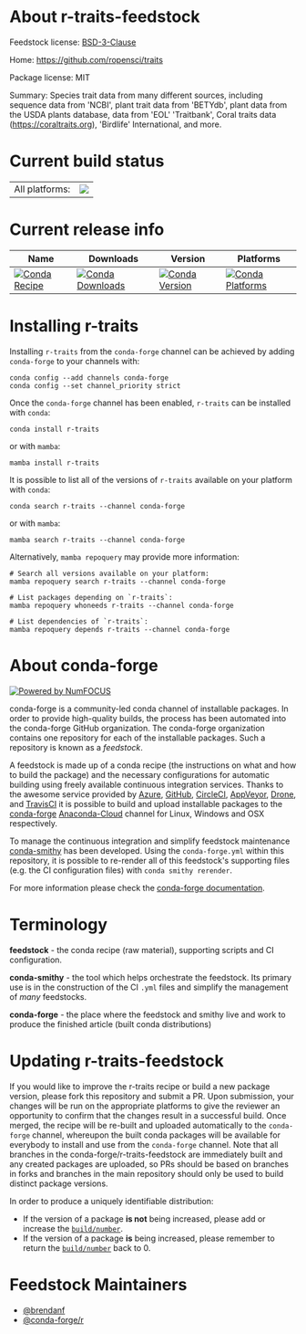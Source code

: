 About r-traits-feedstock
========================

Feedstock license: [BSD-3-Clause](https://github.com/conda-forge/r-traits-feedstock/blob/main/LICENSE.txt)

Home: https://github.com/ropensci/traits

Package license: MIT

Summary: Species trait data from many different sources, including sequence data from 'NCBI', plant trait data from 'BETYdb', plant data from the USDA plants database, data from 'EOL' 'Traitbank', Coral traits data (<https://coraltraits.org>), 'Birdlife' International, and more.

Current build status
====================


<table><tr><td>All platforms:</td>
    <td>
      <a href="https://dev.azure.com/conda-forge/feedstock-builds/_build/latest?definitionId=8418&branchName=main">
        <img src="https://dev.azure.com/conda-forge/feedstock-builds/_apis/build/status/r-traits-feedstock?branchName=main">
      </a>
    </td>
  </tr>
</table>

Current release info
====================

| Name | Downloads | Version | Platforms |
| --- | --- | --- | --- |
| [![Conda Recipe](https://img.shields.io/badge/recipe-r--traits-green.svg)](https://anaconda.org/conda-forge/r-traits) | [![Conda Downloads](https://img.shields.io/conda/dn/conda-forge/r-traits.svg)](https://anaconda.org/conda-forge/r-traits) | [![Conda Version](https://img.shields.io/conda/vn/conda-forge/r-traits.svg)](https://anaconda.org/conda-forge/r-traits) | [![Conda Platforms](https://img.shields.io/conda/pn/conda-forge/r-traits.svg)](https://anaconda.org/conda-forge/r-traits) |

Installing r-traits
===================

Installing `r-traits` from the `conda-forge` channel can be achieved by adding `conda-forge` to your channels with:

```
conda config --add channels conda-forge
conda config --set channel_priority strict
```

Once the `conda-forge` channel has been enabled, `r-traits` can be installed with `conda`:

```
conda install r-traits
```

or with `mamba`:

```
mamba install r-traits
```

It is possible to list all of the versions of `r-traits` available on your platform with `conda`:

```
conda search r-traits --channel conda-forge
```

or with `mamba`:

```
mamba search r-traits --channel conda-forge
```

Alternatively, `mamba repoquery` may provide more information:

```
# Search all versions available on your platform:
mamba repoquery search r-traits --channel conda-forge

# List packages depending on `r-traits`:
mamba repoquery whoneeds r-traits --channel conda-forge

# List dependencies of `r-traits`:
mamba repoquery depends r-traits --channel conda-forge
```


About conda-forge
=================

[![Powered by
NumFOCUS](https://img.shields.io/badge/powered%20by-NumFOCUS-orange.svg?style=flat&colorA=E1523D&colorB=007D8A)](https://numfocus.org)

conda-forge is a community-led conda channel of installable packages.
In order to provide high-quality builds, the process has been automated into the
conda-forge GitHub organization. The conda-forge organization contains one repository
for each of the installable packages. Such a repository is known as a *feedstock*.

A feedstock is made up of a conda recipe (the instructions on what and how to build
the package) and the necessary configurations for automatic building using freely
available continuous integration services. Thanks to the awesome service provided by
[Azure](https://azure.microsoft.com/en-us/services/devops/), [GitHub](https://github.com/),
[CircleCI](https://circleci.com/), [AppVeyor](https://www.appveyor.com/),
[Drone](https://cloud.drone.io/welcome), and [TravisCI](https://travis-ci.com/)
it is possible to build and upload installable packages to the
[conda-forge](https://anaconda.org/conda-forge) [Anaconda-Cloud](https://anaconda.org/)
channel for Linux, Windows and OSX respectively.

To manage the continuous integration and simplify feedstock maintenance
[conda-smithy](https://github.com/conda-forge/conda-smithy) has been developed.
Using the ``conda-forge.yml`` within this repository, it is possible to re-render all of
this feedstock's supporting files (e.g. the CI configuration files) with ``conda smithy rerender``.

For more information please check the [conda-forge documentation](https://conda-forge.org/docs/).

Terminology
===========

**feedstock** - the conda recipe (raw material), supporting scripts and CI configuration.

**conda-smithy** - the tool which helps orchestrate the feedstock.
                   Its primary use is in the construction of the CI ``.yml`` files
                   and simplify the management of *many* feedstocks.

**conda-forge** - the place where the feedstock and smithy live and work to
                  produce the finished article (built conda distributions)


Updating r-traits-feedstock
===========================

If you would like to improve the r-traits recipe or build a new
package version, please fork this repository and submit a PR. Upon submission,
your changes will be run on the appropriate platforms to give the reviewer an
opportunity to confirm that the changes result in a successful build. Once
merged, the recipe will be re-built and uploaded automatically to the
`conda-forge` channel, whereupon the built conda packages will be available for
everybody to install and use from the `conda-forge` channel.
Note that all branches in the conda-forge/r-traits-feedstock are
immediately built and any created packages are uploaded, so PRs should be based
on branches in forks and branches in the main repository should only be used to
build distinct package versions.

In order to produce a uniquely identifiable distribution:
 * If the version of a package **is not** being increased, please add or increase
   the [``build/number``](https://docs.conda.io/projects/conda-build/en/latest/resources/define-metadata.html#build-number-and-string).
 * If the version of a package **is** being increased, please remember to return
   the [``build/number``](https://docs.conda.io/projects/conda-build/en/latest/resources/define-metadata.html#build-number-and-string)
   back to 0.

Feedstock Maintainers
=====================

* [@brendanf](https://github.com/brendanf/)
* [@conda-forge/r](https://github.com/conda-forge/r/)

